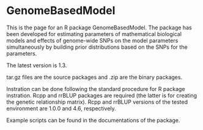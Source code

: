 # GenomeBasedModel
This is the page for an R package GenomeBasedModel.
The package has been developed for estimating parameters of mathematical biological models and effects of genome-wide SNPs on the model parameters simultaneously by building prior distributions based on the SNPs for the parameters.

The latest version is 1.3.

tar.gz files are the source packages and .zip are the binary packages.

Instration can be done following the standard procedure for R package instration.
Rcpp and rrBLUP packages are required (the latter is for creating the genetic relationship matrix).
Rcpp and rrBLUP versions of the tested environment are 1.0.0 and 4.6, respectively.

Example scripts can be found in the documentations of the package.
